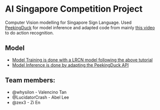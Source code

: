 # AI Singapore Competition Project
Computer Vision modelling for Singapore Sign Language. Used [PeekingDuck](https://peekingduck.readthedocs.io/en/stable/master.html) for model inference and adapted code from mainly [this video](https://www.youtube.com/watch?v=QmtSkq3DYko) to do action recognition.

## Model

- [Model Training is done with a LRCN model following the above tutorial](https://github.com/whysilon/AISG_SgSL/blob/c0e189cf949deec3c6774c9b2c6520a7e1ca8fae/Hand%20Sign%20(AR%20Model).ipynb)
- [Model Inference is done by adapting the PeekingDuck API](https://github.com/whysilon/AISG_SgSL/tree/main/PD)

## Team members:
- @whysilon - Valencino Tan 
- @LucidatorCrash - Abel Lee
- @zex3 - Zi En
